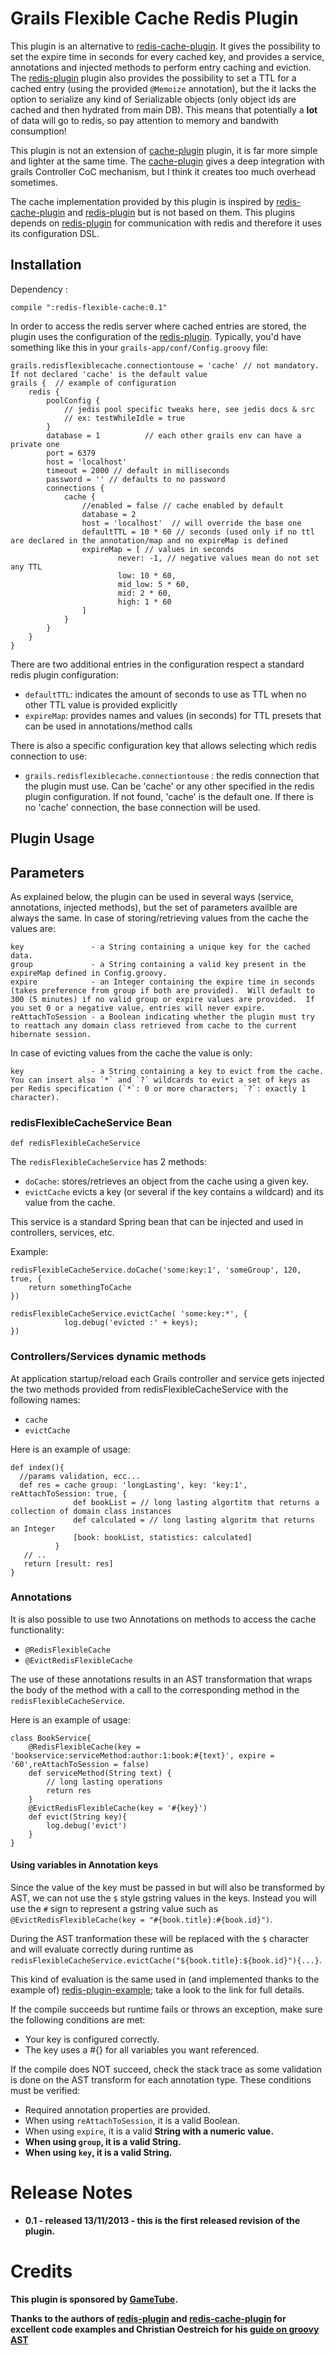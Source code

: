 Grails Flexible Cache Redis Plugin
==================================

This plugin is an alternative to [redis-cache-plugin]. It gives the possibility to set the expire time in seconds for every cached key, and provides a service, annotations and injected methods to perform entry caching and eviction.
The [redis-plugin] plugin also provides the possibility to set a TTL for a cached entry (using the provided `@Memoize` annotation), but the it lacks the option to serialize any kind of Serializable objects (only object ids are cached and then hydrated from main DB). 
This means that potentially a <b>lot</b> of data will go to redis, so pay attention to memory and bandwith consumption!

This plugin is not an extension of [cache-plugin] plugin, it is far more simple and lighter at the same time.
The [cache-plugin] gives a deep integration with grails Controller CoC mechanism, but I think it creates too much overhead sometimes.

The cache implementation provided by this plugin is inspired by [redis-cache-plugin] and [redis-plugin] but is not based on them.
This plugins depends on [redis-plugin] for communication with redis and therefore it uses its configuration DSL.

Installation
------------
Dependency :

    compile ":redis-flexible-cache:0.1" 

In order to access the redis server where cached entries are stored, the plugin uses the configuration of the [redis-plugin]. 
Typically, you'd have something like this in your `grails-app/conf/Config.groovy` file:

    grails.redisflexiblecache.connectiontouse = 'cache' // not mandatory. If not declared 'cache' is the default value
    grails {  // example of configuration
        redis {
            poolConfig {
                // jedis pool specific tweaks here, see jedis docs & src
                // ex: testWhileIdle = true
            }
            database = 1          // each other grails env can have a private one
            port = 6379
            host = 'localhost'
            timeout = 2000 // default in milliseconds
            password = '' // defaults to no password
            connections {
                cache {
                    //enabled = false // cache enabled by default
                    database = 2
                    host = 'localhost'  // will override the base one
                    defaultTTL = 10 * 60 // seconds (used only if no ttl are declared in the annotation/map and no expireMap is defined
                    expireMap = [ // values in seconds
                            never: -1, // negative values mean do not set any TTL
                            low: 10 * 60,
                            mid_low: 5 * 60,
                            mid: 2 * 60,
                            high: 1 * 60
                    ]
                }
            }
        }
    }

There are two additional entries in the configuration respect a standard redis plugin configuration:
 * `defaultTTL`: indicates the amount of seconds to use as TTL when no other TTL value is provided explicitly
 * `expireMap`: provides names and values (in seconds) for TTL presets that can be used in annotations/method calls

There is also a specific configuration key that allows selecting which redis connection to use:
 * `grails.redisflexiblecache.connectiontouse` : the redis connection that the plugin must use. Can be 'cache' or any other specified in the redis plugin configuration. If not found, 'cache' is the default one. If there is no 'cache' connection, the base connection will be used.

Plugin Usage
------------

## Parameters ##

As explained below, the plugin can be used in several ways (service, annotations, injected methods), but the set of parameters availble are always the same.
In case of storing/retrieving values from the cache the values are:

    key               - a String containing a unique key for the cached data.
    group             - a String containing a valid key present in the expireMap defined in Config.groovy.
    expire            - an Integer containing the expire time in seconds (takes preference from group if both are provided).  Will default to 300 (5 minutes) if no valid group or expire values are provided.  If you set 0 or a negative value, entries will never expire.
    reAttachToSession - a Boolean indicating whether the plugin must try to reattach any domain class retrieved from cache to the current hibernate session.

In case of evicting values from the cache the value is only:

    key               - a String containing a key to evict from the cache. You can insert also `*` and `?` wildcards to evict a set of keys as per Redis specification (`*`: 0 or more characters; `?`: exactly 1 character).


### redisFlexibleCacheService Bean ###

    def redisFlexibleCacheService

The `redisFlexibleCacheService` has 2 methods: 
 * `doCache`: stores/retrieves an object from the cache using a given key.
 * `evictCache` evicts a key (or several if the key contains a wildcard) and its value from the cache.

This service is a standard Spring bean that can be injected and used in controllers, services, etc.

Example:
    
    redisFlexibleCacheService.doCache('some:key:1', 'someGroup', 120, true, {
        return somethingToCache
    })

    redisFlexibleCacheService.evictCache( 'some:key:*', {
                log.debug('evicted :' + keys);
    })

### Controllers/Services dynamic methods ###

At application startup/reload each Grails controller and service gets injected the two methods provided from redisFlexibleCacheService with the following names:
 * `cache`
 * `evictCache`

Here is an example of usage:

    def index(){
      //params validation, ecc...
      def res = cache group: 'longLasting', key: 'key:1', reAttachToSession: true, {
                  def bookList = // long lasting algortitm that returns a collection of domain class instances
                  def calculated = // long lasting algoritm that returns an Integer  
                  [book: bookList, statistics: calculated]
              }
       // ..
       return [result: res]
    }

### Annotations ###

It is also possible to use two Annotations on methods to access the cache functionality: 
 * `@RedisFlexibleCache`
 * `@EvictRedisFlexibleCache`

The use of these annotations results in an AST transformation that wraps the body of the method with a call to the corresponding method in the `redisFlexibleCacheService`.

Here is an example of usage:
    
    class BookService{
        @RedisFlexibleCache(key = 'bookservice:serviceMethod:author:1:book:#{text}', expire = '60',reAttachToSession = false)
        def serviceMethod(String text) {
            // long lasting operations
            return res
        }
        @EvictRedisFlexibleCache(key = '#{key}')
        def evict(String key){
            log.debug('evict')
        }
    }


#### Using variables in Annotation keys ####

Since the value of the key must be passed in but will also be transformed by AST, we can not use the `$` style gstring values in the keys.
Instead you will use the `#` sign to represent a gstring value such as `@EvictRedisFlexibleCache(key = "#{book.title}:#{book.id}")`.

During the AST tranformation these will be replaced with the `$` character and will evaluate correctly during runtime as `redisFlexibleCacheService.evictCache("${book.title}:${book.id}"){...}`.

This kind of evaluation is the same used in (and implemented thanks to the example of) [redis-plugin-example]; take a look to the link for full details.

If the compile succeeds but runtime fails or throws an exception, make sure the following conditions are met:
  * Your key is configured correctly.
  * The key uses a #{} for all variables you want referenced.

If the compile does NOT succeed, check the stack trace as some validation is done on the AST transform for each annotation type. These conditions must be verified:
  * Required annotation properties are provided.
  * When using `reAttachToSession`, it is a valid Boolean.
  * When using `expire`, it is a valid <b>String<b> with a numeric value.
  * When using `group`, it is a valid String.
  * When using `key`, it is a valid String.


Release Notes
=============

* 0.1 - released 13/11/2013 - this is the first released revision of the plugin.


Credits
=======

This plugin is sponsored by <b>[GameTube]</b>.

Thanks to the authors of [redis-plugin] and [redis-cache-plugin] for excellent code examples and Christian Oestreich for his [guide on groovy AST]

[redis-cache-plugin]: http://www.grails.org/plugin/cache-redis
[redis-plugin]: http://www.grails.org/plugin/redis
[redis-plugin-example]: https://github.com/grails-plugins/grails-redis#memoization-annotation-keys
[cache-plugin]: http://www.grails.org/plugin/cache
[redis]: http://redis.io
[jedis]: https://github.com/xetorthio/jedis/wiki
[GameTube]: http://www.gametube.org/
[guide on groovy AST]: http://www.christianoestreich.com/2012/02/groovy-ast-transformations-part-1/
